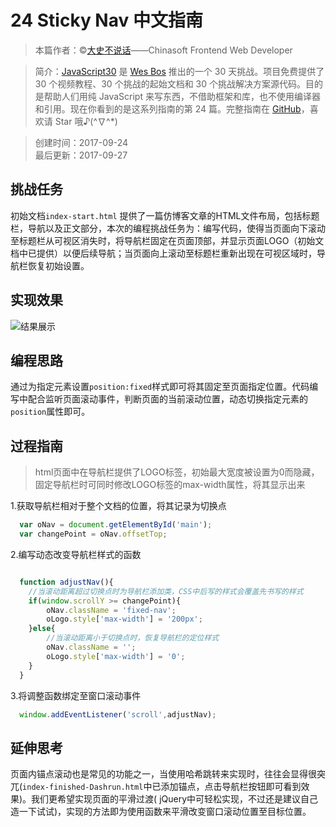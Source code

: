 # 24 Sticky Nav 中文指南

> 本篇作者：©[大史不说话](https://github.com/dashnowords)——Chinasoft Frontend Web Developer

> 简介：[JavaScript30](https://javascript30.com) 是 [Wes Bos](https://github.com/wesbos) 推出的一个 30 天挑战。项目免费提供了 30 个视频教程、30
> 个挑战的起始文档和 30 个挑战解决方案源代码。目的是帮助人们用纯 JavaScript 来写东西，不借助框架和库，也不使用编译器和引用。现在你看到的是这系列指南的第 24
> 篇。完整指南在 [GitHub](https://github.com/soyaine/JavaScript30)，喜欢请 Star 哦♪(^∇^*)

> 创建时间：2017-09-24   
> 最后更新：2017-09-27

## 挑战任务

初始文档`index-start.html`
提供了一篇仿博客文章的HTML文件布局，包括标题栏，导航以及正文部分，本次的编程挑战任务为：编写代码，使得当页面向下滚动至标题栏从可视区消失时，将导航栏固定在页面顶部，并显示页面LOGO（初始文档中已提供）以便后续导航；当页面向上滚动至标题栏重新出现在可视区域时，导航栏恢复初始设置。

## 实现效果

![结果展示](https://github.com/soyaine/JavaScript30/blob/master/24%20-%20Sticky%20Nav/effects.gif)

## 编程思路

通过为指定元素设置`position:fixed`样式即可将其固定至页面指定位置。代码编写中配合监听页面滚动事件，判断页面的当前滚动位置，动态切换指定元素的`position`属性即可。

## 过程指南

> html页面中在导航栏提供了LOGO标签，初始最大宽度被设置为0而隐藏，固定导航栏时可同时修改LOGO标签的max-width属性，将其显示出来

1.获取导航栏相对于整个文档的位置，将其记录为切换点

```js
  var oNav = document.getElementById('main');
  var changePoint = oNav.offsetTop;
```   

2.编写动态改变导航栏样式的函数

```js   

  function adjustNav(){
    //当滚动距离超过切换点时为导航栏添加类，CSS中后写的样式会覆盖先书写的样式
    if(window.scrollY >= changePoint){
        oNav.className = 'fixed-nav';
        oLogo.style['max-width'] = '200px';
    }else{
        //当滚动距离小于切换点时，恢复导航栏的定位样式
        oNav.className = '';
        oLogo.style['max-width'] = '0';
    }
  }
```   

3.将调整函数绑定至窗口滚动事件

```js
  window.addEventListener('scroll',adjustNav);
```   

## 延伸思考

页面内锚点滚动也是常见的功能之一，当使用哈希跳转来实现时，往往会显得很突兀(`index-finished-Dashrun.html`中已添加锚点，点击导航栏按钮即可看到效果)。我们更希望实现页面的平滑过渡(
jQuery中可轻松实现，不过还是建议自己造一下试试)，实现的方法即为使用函数来平滑改变窗口滚动位置至目标位置。